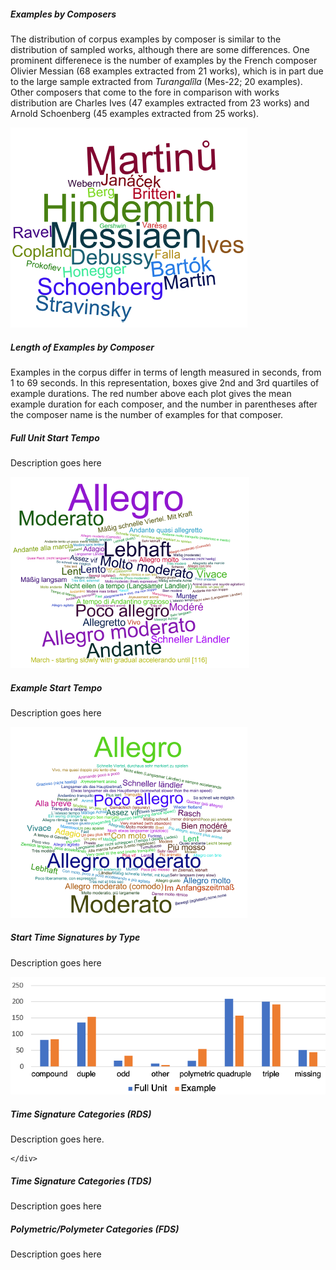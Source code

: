 
<script>
// vim: ts=3:nowrap
</script>

<div class="card mb-3">
	<div class="row g-0">
		<div class="col-md-6">
			<div class="card-body">
				<h5 class="category mb-2 card-title">Examples by Composers</h5>
				<p class="card-text">The distribution of corpus examples by composer is similar to the distribution of sampled works, although there are some differences. One prominent differenece is the number of examples by the French composer Olivier Messian (68 examples extracted from 21 works), which is in part due to the large sample extracted from <i>Turangalîla</i> (Mes-22; 20 examples). Other composers that come to the fore in comparison with works distribution are Charles Ives (47 examples extracted from 23 works) and Arnold Schoenberg (45 examples extracted from 25 works).</p>
			</div>
		</div>
		<div class="col-md-6">
			<!-- <div id="ExamplesByComposers"></div> -->
			<img src="Examples_by_Composers_cloud.png" class="img-fluid rounded-start" alt="Examples by Composers">
		</div>
	</div>
</div>

<div class="card mb-3">
	<div class="row g-0">
		<div class="col-md-8">
			<!-- img src="Length_of_Examples_by_Composer_graph.png" class="img-fluid rounded-start" alt="Length of Examples by Composer" -->
			<div id="LengthOfExamplesByComposer"></div>
		</div>
		<div class="col-md-4">
			<div class="card-body">
				<h5 class="category mb-2 card-title">Length of Examples by Composer</h5>
				<p class="card-text">Examples in the corpus differ in terms of length measured in seconds, from 1 to 69 seconds. In this representation, boxes give 2nd and 3rd quartiles of example durations.  The red number above each plot gives the mean example duration for each composer, and the number in parentheses after the composer name is the number of examples for that composer.</p>
			</div>
		</div>
	</div>
</div>

<div class="card mb-3">
	<div class="row g-0">
		<div class="col-md-6">
			<div class="card-body">
				<h5 class="category mb-2 card-title">Full Unit Start Tempo</h5>
				<p class="card-text">Description goes here</p>
			</div>
		</div>
		<div class="col-md-6">
			<img src="Full_Unit_Start_Tempo_cloud.png" class="img-fluid rounded-start" alt="Full Unit Start Tempo">
		</div>
	</div>
</div>

<div class="card mb-3">
	<div class="row g-0">
		<div class="col-md-6">
			<div class="card-body">
				<h5 class="category mb-2 card-title">Example Start Tempo</h5>
				<p class="card-text">Description goes here</p>
			</div>
		</div>
		<div class="col-md-6">
			<img src="Example_Start_Tempo_cloud.png" class="img-fluid rounded-start" alt="Example Start Tempo">
		</div>
	</div>
</div>

<div class="card mb-3">
	<div class="row g-0">
		<div class="col-md-6">
			<div class="card-body">
				<h5 class="category mb-2 card-title">Start Time Signatures by Type</h5>
				<p class="card-text">Description goes here</p>
			</div>
		</div>
		<div class="col-md-6">
			<img src="Start_Time_Signatures_by_Type_graph.png" class="img-fluid rounded-start" alt="Start Time Signatures by Type">
		</div>
	</div>
</div>

<div class="card mb-3">
	<div class="row g-0">
		<div class="col-md-8">
			<div class="card-body">
				<h5 class="category mb-2 card-title">Time Signature Categories (RDS)</h5>
				<p class="card-text">Description goes here.</p>
			</div>
		</div>
		<div style="width:100%;" class="col-md-8">
			<!-- img src="Time_Signatures_Frequency_graph_RDS.png" class="img-fluid rounded-start" alt="Time Signatures Frequency (RDS)" -->
			<div id="ExampleStartTsigTypeRds"></div>
		</div>

	</div>
</div>

<div class="card mb-3">
	<div class="row g-0">
		<div class="col-md-8">
			<div class="card-body">
				<h5 class="category mb-2 card-title">Time Signature Categories (TDS)</h5>
				<p class="card-text">Description goes here</p>
			</div>
		</div>
		<div style="width:100%;" class="col-md-8">
			<!-- img src="Time_Signatures_Frequency_graph_TDS.png" class="img-fluid rounded-start" alt="Time Signatures Frequency (TDS)" -->
			<div id="ExampleStartTsigTypeTds"></div>
		</div>
	</div>
</div>

<div class="card mb-3">
	<div class="row g-0">
		<div class="col-md-8">
			<div class="card-body">
				<h5 class="category mb-2 card-title">Polymetric/Polymeter Categories (FDS)</h5>
				<p class="card-text">Description goes here</p>
			</div>
		</div>
		<div style="width:100%;" class="col-md-8">
			<div id="PolymetricCategories"></div>
		</div>
	</div>
</div>

<!-- Old visualizations of polymeter/polyduration:

<div class="card mb-3">
	<div class="row g-0">
		<div class="col-md-4">
			<img src="Polymetric_Time_Signatures_RDS-2_chart.png" class="img-fluid rounded-start" alt="Polymetric Time Signatures (RDS)">
		</div>
		<div class="col-md-8">
			<div class="card-body">
				<h5 class="category mb-2 card-title">Polymetric Time Signatures (RDS)</h5>
				<p class="card-text">Description goes here</p>
			</div>
		</div>
	</div>
</div>

<div class="card mb-3">
	<div class="row g-0">
		<div class="col-md-4">
			<img src="Polymetric_Time_Signatures_TDS-16_chart.png" class="img-fluid rounded-start" alt="Polymetric Time Signatures (TDS)">
		</div>
		<div class="col-md-8">
			<div class="card-body">
				<h5 class="category mb-2 card-title">Polymetric Time Signatures (TDS)</h5>
				<p class="card-text">Description goes here</p>
			</div>
		</div>
	</div>
</div>

-->


